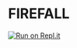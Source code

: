 # FIREFALL
[![Run on Repl.it](https://repl.it/badge/github/19UV/Firefall)](https://repl.it/github/TsaEIT/Firefall)
